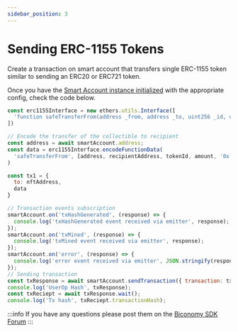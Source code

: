 ```yaml
---
sidebar_position: 3
---
```


# Sending ERC-1155 Tokens

Create a transaction on smart account that transfers single ERC-1155 token similar to sending an ERC20 or ERC721 token.

Once you have the [Smart Account instance initialized](../../initialize-smart-account) with the appropriate config, check the code below.

```js
const erc1155Interface = new ethers.utils.Interface([
  'function safeTransferFrom(address _from, address _to, uint256 _id, uint256 _value, bytes calldata _data)'
])

// Encode the transfer of the collectible to recipient
const address = await smartAccount.address;
const data = erc1155Interface.encodeFunctionData(
  'safeTransferFrom', [address, recipientAddress, tokenId, amount, '0x']
)

const tx1 = {
  to: nftAddress,
  data
}

// Transaction events subscription
smartAccount.on('txHashGenerated', (response) => {
  console.log('txHashGenerated event received via emitter', response);
});
smartAccount.on('txMined', (response) => {
  console.log('txMined event received via emitter', response);
});
smartAccount.on('error', (response) => {
  console.log('error event received via emitter', JSON.stringify(response));
});
// Sending transaction
const txResponse = await smartAccount.sendTransaction({ transaction: tx });
console.log('UserOp Hash', txResponse);
const txReciept = await txResponse.wait();
console.log('Tx hash', txReciept.transactionHash);
```

:::info
If you have any questions please post them on the [Biconomy SDK Forum](https://forum.biconomy.io/)
:::

